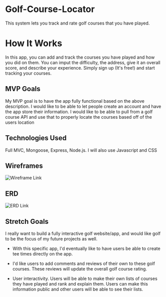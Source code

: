 # Golf-Course-Locator
This system lets you track and rate golf courses that you have played.

# How It Works
In this app, you can add and track the courses you have played and how you did on them. You can imput the difficulty, the address, give it an overall score, and describe your experience. Simply sign up (It's free!) and start tracking your courses.

## MVP Goals
My MVP goal is to have the app fully functional based on the above description. I would like to be able to let people create an account and have the app store their information. I would like to be able to pull from a golf course API and use that to properly locate the courses based off of the users location

## Technologies Used
Full MVC, Mongoose, Express, Node.js. I will also use Javascript and CSS

## Wireframes
![Wireframe Link](https://wireframe.cc/pro/pp/903c36b0f722238)

## ERD
![ERD Link](https://lucid.app/lucidchart/458f6004-9c3a-4e22-8524-14c1de7db1af/edit?viewport_loc=-2410%2C-558%2C4431%2C2458%2C0_0&invitationId=inv_9b23bae6-bf26-40de-a66d-c1ff2c25ed99)

## Stretch Goals
I really want to build a fully interactive golf website/app, and would like golf to be the focus of my future projects as well. 

-   With this specific app, I'd eventually like to have users be able to create tee times directly on the app.

-   I'd like users to add comments and reviews of their own to these golf courses. These reviews will update the overall golf course rating.

-   User interactivity. Users will be able to make their own lists of courses they have played and rank and explain them. Users can make this information public and other users will be able to see their lists.

